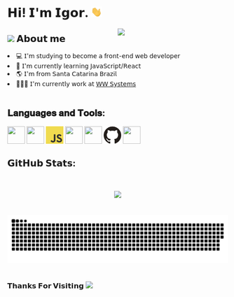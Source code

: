 <h1>𝗛𝗶! 𝗜'𝗺 𝗜𝗴𝗼𝗿. <img src="https://github.com/LeonardoYz/LeonardoYz/blob/main/assets/Hi.gif" width="25"></h1>
<img align="right" width="50%" src="https://cdn.dribbble.com/users/220167/screenshots/2373375/resp_dribbble.gif">

<h2> <img src="https://emoji.gg/assets/emoji/3637-cooldoge.png" width="24"/> 𝗔𝗯𝗼𝘂𝘁 𝗺𝗲 </h2>

<li> 💻 𝖨'𝗆 𝗌𝗍𝗎𝖽𝗒𝗂𝗇𝗀 𝗍𝗈 𝖻𝖾𝖼𝗈𝗆𝖾 𝖺 𝖿𝗋𝗈𝗇𝗍-𝖾𝗇𝖽 𝗐𝖾𝖻 𝖽𝖾𝗏𝖾𝗅𝗈𝗉𝖾𝗋 </li>
<li> 🧠 𝖨'𝗆 𝖼𝗎𝗋𝗋𝖾𝗇𝗍𝗅𝗒 𝗅𝖾𝖺𝗋𝗇𝗂𝗇𝗀 𝖩𝖺𝗏𝖺𝖲𝖼𝗋𝗂𝗉𝗍/𝖱𝖾𝖺𝖼𝗍 </li>
<li> 🌎 𝖨'𝗆 𝖿𝗋𝗈𝗆 𝖲𝖺𝗇𝗍𝖺 𝖢𝖺𝗍𝖺𝗋𝗂𝗇𝖺 𝖡𝗋𝖺𝗓𝗂𝗅 </li>
<li> 👨🏻‍💻 𝖨'𝗆 𝖼𝗎𝗋𝗋𝖾𝗇𝗍𝗅𝗒 𝗐𝗈𝗋𝗄 𝖺𝗍 <a href="https://github.com/ww-systems-br">𝖶𝖶 𝖲𝗒𝗌𝗍𝖾𝗆𝗌</a> </li>

<br />

<h2>𝐋𝐚𝐧𝐠𝐮𝐚𝐠𝐞𝐬 𝐚𝐧𝐝 𝐓𝐨𝐨𝐥𝐬:</h2>
<code><img height="40" width="40" src="https://www.flaticon.com/svg/static/icons/svg/1216/1216733.svg"></code>
<code><img height="40" width="40" src="https://cdn.iconscout.com/icon/free/png-256/css-131-722685.png"></code>
<code><img height="40" width="40" src="https://raw.githubusercontent.com/github/explore/80688e429a7d4ef2fca1e82350fe8e3517d3494d/topics/javascript/javascript.png"></code>
<code><img height="40" width="40" src="https://sujanbyanjankar.com.np/wp-content/uploads/2019/01/React.js_logo-512.png"></code>
<code><img height="40" width="40" src="https://cdn.iconscout.com/icon/free/png-512/bootstrap-226077.png"></code>
<code><img height="40" width="40" src="https://raw.githubusercontent.com/github/explore/80688e429a7d4ef2fca1e82350fe8e3517d3494d/topics/github-api/github-api.png"></code>
<code><img height="40" width="40" src="https://upload.wikimedia.org/wikipedia/commons/thumb/9/9a/Visual_Studio_Code_1.35_icon.svg/2048px-Visual_Studio_Code_1.35_icon.svg.png"></code>

<br/>


<h2>𝗚𝗶𝘁𝗛𝘂𝗯 𝗦𝘁𝗮𝘁𝘀:</h2>
<br>

<p align="center">
  <a href="https://github.com/IgorWK" target="_blank">
    <img height="240em" align="center" src="https://github-readme-stats.vercel.app/api?username=IgorWK&count_private=true&theme=react&show_icons=true">
  </a>
</p>

#

![Snake animation](https://github.com/IgorWK/IgorWK/blob/output/github-contribution-grid-snake.svg)

#

<h3>𝗧𝗵𝗮𝗻𝗸𝘀 𝗙𝗼𝗿 𝗩𝗶𝘀𝗶𝘁𝗶𝗻𝗴 <img height="35" src="https://emoji.gg/assets/emoji/1683-catkek.png"> </h3>
